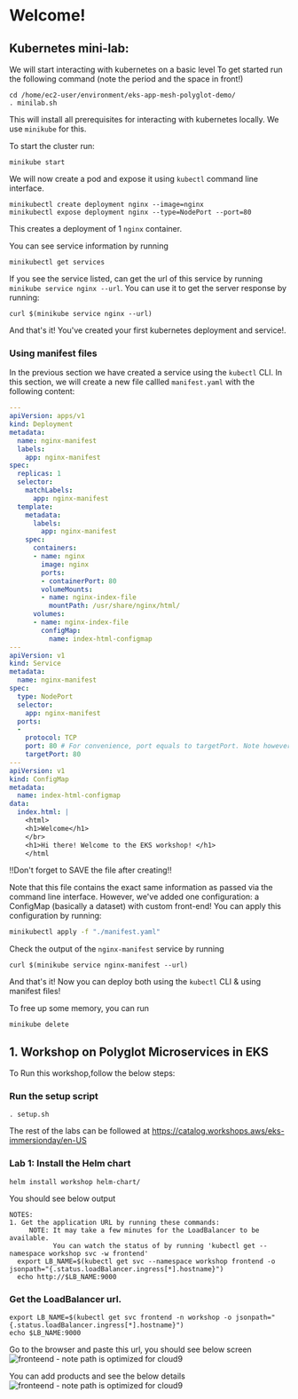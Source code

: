 # Welcome!

## Kubernetes mini-lab:
We will start interacting with kubernetes on a basic level
To get started run the following command (note the period and the space in front!)

```
cd /home/ec2-user/environment/eks-app-mesh-polyglot-demo/
. minilab.sh
```
This will install all prerequisites for interacting with kubernetes locally. We use `minikube` for this.

To start the cluster run:
```
minikube start
```

We will now create a pod and expose it using `kubectl` command line interface.
```
minikubectl create deployment nginx --image=nginx
minikubectl expose deployment nginx --type=NodePort --port=80
```
This creates a deployment of 1 `nginx` container.

You can see service information by running
```
minikubectl get services
```

If you see the service listed, can get the url of this service by running `minikube service nginx --url`. 
You can use it to get the server response by running:
```
curl $(minikube service nginx --url)
```

And that's it! You've created your first kubernetes deployment and service!.

### Using manifest files
In the previous section we have created a service using the `kubectl` CLI.
In this section, we will create a new file callled `manifest.yaml` with the following content:
```yaml
---
apiVersion: apps/v1
kind: Deployment
metadata:
  name: nginx-manifest
  labels:
    app: nginx-manifest
spec:
  replicas: 1
  selector:
    matchLabels:
      app: nginx-manifest
  template:
    metadata:
      labels:
        app: nginx-manifest
    spec:
      containers:
      - name: nginx
        image: nginx
        ports:
        - containerPort: 80
        volumeMounts:
        - name: nginx-index-file
          mountPath: /usr/share/nginx/html/
      volumes:
      - name: nginx-index-file
        configMap:
          name: index-html-configmap
---
apiVersion: v1
kind: Service
metadata:
  name: nginx-manifest
spec:
  type: NodePort
  selector:
    app: nginx-manifest
  ports:
  - 
    protocol: TCP
    port: 80 # For convenience, port equals to targetPort. Note however that in type=Nodeport an ephermal port is automatically chosen instead
    targetPort: 80
---
apiVersion: v1
kind: ConfigMap
metadata:
  name: index-html-configmap
data:
  index.html: |
    <html>
    <h1>Welcome</h1>
    </br>
    <h1>Hi there! Welcome to the EKS workshop! </h1>
    </html

```
!!Don't forget to SAVE the file after creating!!

Note that this file contains the exact same information as passed via the command line interface.
However, we've added one configuration: a ConfigMap (basically a dataset) with custom front-end!
You can apply this configuration by running:

```bash
minikubectl apply -f "./manifest.yaml"
```

Check the output of the `nginx-manifest` service by running
```
curl $(minikube service nginx-manifest --url) 
```

And that's it! Now you can deploy both using the `kubectl` CLI & using manifest files!

To free up some memory, you can run
```
minikube delete
```


## 1. Workshop on Polyglot Microservices in EKS

To Run this workshop,follow the below steps: 

### Run the setup script
```
. setup.sh
```

The rest of the labs can be followed at https://catalog.workshops.aws/eks-immersionday/en-US

### Lab 1: Install the Helm chart
```
helm install workshop helm-chart/
```
You should see below output
```
NOTES:
1. Get the application URL by running these commands:
     NOTE: It may take a few minutes for the LoadBalancer to be available.
           You can watch the status of by running 'kubectl get --namespace workshop svc -w frontend'
  export LB_NAME=$(kubectl get svc --namespace workshop frontend -o jsonpath="{.status.loadBalancer.ingress[*].hostname}")
  echo http://$LB_NAME:9000
 ```

### Get the LoadBalancer url. 
```
export LB_NAME=$(kubectl get svc frontend -n workshop -o jsonpath="{.status.loadBalancer.ingress[*].hostname}") 
echo $LB_NAME:9000
```
Go to the browser and paste this url, you should see below screen
![fronteend - note path is optimized for cloud9](/home/ec2-user/environment/eks-app-mesh-polyglot-demo/images/workshopui.png)

You can add products and see the below details
![fronteend - note path is optimized for cloud9](/home/ec2-user/environment/eks-app-mesh-polyglot-demo/images/addproducts.png)